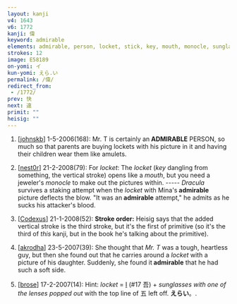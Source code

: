 ```yaml
---
layout: kanji
v4: 1643
v6: 1772
kanji: 偉
keyword: admirable
elements: admirable, person, locket, stick, key, mouth, monocle, sunglasses with one lens missing
strokes: 12
image: E58189
on-yomi: イ
kun-yomi: えら.い
permalink: /偉/
redirect_from:
 - /1772/
prev: 快
next: 違
primit: ""
heisig: ""
---
```


1) [<a href="http://kanji.koohii.com/profile/johnskb">johnskb</a>] 1-5-2006(168): Mr. T is certainly an<strong> ADMIRABLE</strong> PERSON, so much so that parents are buying lockets with his picture in it and having their children wear them like amulets.

2) [<a href="http://kanji.koohii.com/profile/nest0r">nest0r</a>] 21-2-2008(79): For <em>locket</em>: The <em>locket</em> (<em>key</em> dangling from something, the vertical stroke) opens like a <em>mouth</em>, but you need a jeweler&#039;s <em>monocle</em> to make out the pictures within. ----- <em>Dracula</em> survives a staking attempt when the <em>locket</em> with Mina&#039;s<strong> admirable</strong> picture deflects the blow. &quot;It was an<strong> admirable</strong> attempt,&quot; he admits as he sucks his attacker&#039;s blood.

3) [<a href="http://kanji.koohii.com/profile/Codexus">Codexus</a>] 21-1-2008(52): <strong>Stroke order:</strong> Heisig says that the added vertical stroke is the third stroke, but it&#039;s the first of primitive (so it&#039;s the third of <em>this</em> kanji, but in the book he&#039;s talking about the primitive).

4) [<a href="http://kanji.koohii.com/profile/akrodha">akrodha</a>] 23-5-2007(39): She thought that <em>Mr. T</em> was a tough, heartless guy, but then she found out that he carries around a <em>locket</em> with a picture of his daughter. Suddenly, she found it<strong> admirable</strong> that he had such a soft side.

5) [<a href="http://kanji.koohii.com/profile/brose">brose</a>] 17-2-2007(14): Hint: <em>locket</em> = <a href="../v4/17.html">I</a> (#17 吾) + <em>sunglasses with one of the lenses popped out</em> with the top line of 五 left off. <strong>えらい</strong>。.

